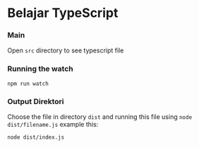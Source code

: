 # Belajar TypeScript

### Main
Open `src` directory to see typescript file

### Running the watch
```
npm run watch
```

### Output Direktori
Choose the file in directory `dist` and running this file using `node dist/filename.js` example this:
```
node dist/index.js
```
